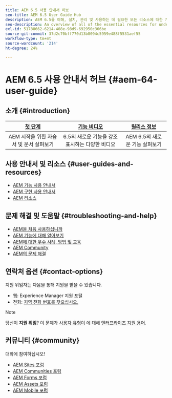 ```yaml
---
title: AEM 6.5 사용 안내서 허브
seo-title: AEM 6.5 User Guide Hub
description: AEM 6.5를 이해, 설치, 관리 및 사용하는 데 필요한 모든 리소스에 대한 개요입니다
seo-description: An overview of all of the essential resources for understanding, installing, managing, and using AEM 6.5
exl-id: 51788662-6214-408e-98d9-692950c366be
source-git-commit: 37d2c70bff770d13b8094c5959e488f5531aef55
workflow-type: tm+mt
source-wordcount: '214'
ht-degree: 24%

---
```


# AEM 6.5 사용 안내서 허브 {#aem-64-user-guide}

## 소개 {#introduction}

| [첫 단계](https://helpx.adobe.com/experience-manager/get-started.html) | [기능 비디오](https://helpx.adobe.com/kr/experience-manager/kt/index/aem-6-5-videos.html) | [릴리스 정보](https://helpx.adobe.com/kr/experience-manager/6-5/release-notes.html) |
|:-:|:-:|:-:|
| AEM 시작을 위한 자습서 및 문서 살펴보기 | 6.5의 새로운 기능을 강조 표시하는 다양한 비디오 | AEM 6.5의 새로운 기능 살펴보기 |

## 사용 안내서 및 리소스 {#user-guides-and-resources}

* [AEM 기능 사용 안내서](capabilities.md)
* [AEM 구현 사용 안내서](implementation.md)
* [AEM 리소스](resources.md)

## 문제 해결 및 도움말 {#troubleshooting-and-help}

* [AEM을 처음 사용하십니까](new.md)
* [AEM 기능에 대해 알아보기](learn.md)
* [AEM에 대한 우수 사례, 방법 및 교육](best-practice.md)
* [AEM Community](community.md)
* [AEM의 문제 해결](troubleshooting.md)

## 연락처 옵션 {#contact-options}

지원 위임자는 다음을 통해 지원을 받을 수 있습니다.

* 웹: Experience Manager 지원 포털
* 전화: [지역 전화 번호를 찾으십시오.](https://helpx.adobe.com/contact/dma-external/DMACustomeCareRegionalPhoneNumbers.html)

>[!NOTE]
>
>당신이 **지원 위임**? 이 문제가 [사용자 유형이](https://helpx.adobe.com/experience-cloud/supported-users.html) 에 대해 [엔터프라이즈 지원 용어](https://helpx.adobe.com/support/programs/enterprise-support-terms.html).

## 커뮤니티 {#community}

대화에 참여하십시오!

* [AEM Sites 포럼](https://help-forums.adobe.com/content/adobeforums/en/experience-manager-forum/adobe-experience-manager.html)
* [AEM Communities 포럼](https://help-forums.adobe.com/content/adobeforums/en/experience-manager-forum/aem-communities.html)
* [AEM Forms 포럼](https://help-forums.adobe.com/content/adobeforums/en/experience-manager-forum/aem-forms.html)
* [AEM Assets 포럼](https://help-forums.adobe.com/content/adobeforums/en/experience-manager-forum/aem-assets.html)
* [AEM Mobile 포럼](https://forums.adobe.com/community/experiencemanagermobile)
